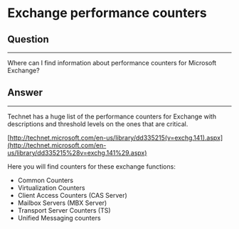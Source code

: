 # Exchange performance counters

## Question

* * * * *

Where can I find information about performance counters for Microsoft Exchange?

## Answer

* * * * *

Technet has a huge list of the performance counters for Exchange with descriptions and threshold levels on the ones that are critical.

[http://technet.microsoft.com/en-us/library/dd335215(v=exchg.141).aspx](http://technet.microsoft.com/en-us/library/dd335215%28v=exchg.141%29.aspx)

Here you will find counters for these exchange functions:

- Common Counters
- Virtualization Counters
- Client Access Counters (CAS Server)
- Mailbox Servers (MBX Server)
- Transport Server Counters (TS)
- Unified Messaging counters
